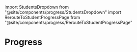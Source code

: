 import StudentsDropdown from "@site/components/progress/StudentsDropdown"
import RerouteToStudentProgressPage from "@site/components/progress/RerouteToStudentProgressPage"

# Progress

<StudentsDropdown />

<RerouteToStudentProgressPage/>